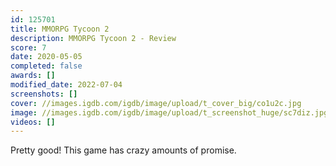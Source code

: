 ```yaml
---
id: 125701
title: MMORPG Tycoon 2
description: MMORPG Tycoon 2 - Review
score: 7
date: 2020-05-05
completed: false
awards: []
modified_date: 2022-07-04
screenshots: []
cover: //images.igdb.com/igdb/image/upload/t_cover_big/co1u2c.jpg
image: //images.igdb.com/igdb/image/upload/t_screenshot_huge/sc7diz.jpg
videos: []
---
```

Pretty good! This game has crazy amounts of promise.